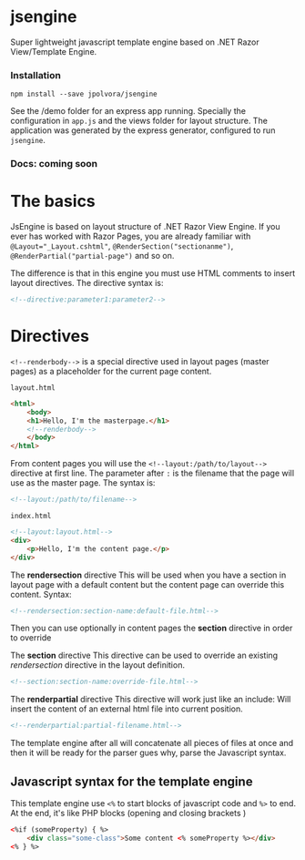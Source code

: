 # jsengine
Super lightweight javascript template engine based on .NET Razor View/Template Engine.

### Installation
```
npm install --save jpolvora/jsengine
```
See the /demo folder for an express app running. Specially the configuration in `app.js` and the views folder for layout structure. The application was generated by the express generator, configured to run `jsengine`.

### Docs: coming soon

# The basics
JsEngine is based on layout structure of .NET Razor View Engine. If you ever has worked with Razor Pages, you are already familiar with `@Layout="_Layout.cshtml"`, `@RenderSection("sectionanme")`, `@RenderPartial("partial-page")` and so on.

The difference is that in this engine you must use HTML comments to insert layout directives. The directive syntax is:
```html
<!--directive:parameter1:parameter2-->
```

# Directives
`<!--renderbody-->` is a special directive used in layout pages (master pages) as a placeholder for the current page content.

`layout.html`
```html
<html>
    <body>
    <h1>Hello, I'm the masterpage.</h1>
    <!--renderbody-->
    </body>
</html>
```
From content pages you will use the `<!--layout:/path/to/layout-->` directive  at first line. The parameter after `:` is the filename that the page will use as the master page. The syntax is:
```html 
<!--layout:/path/to/filename-->
```
`index.html`
```html
<!--layout:layout.html-->
<div>
    <p>Hello, I'm the content page.</p>
</div>
```

The **rendersection** directive
This will be used when you have a section in layout page with a default content but the content page can override this content.
Syntax:
```html
<!--rendersection:section-name:default-file.html-->
```

Then you can use optionally in content pages the **section** directive in order to override

The **section** directive
This directive can be used to override an existing *rendersection* directive in the layout definition.
```html
<!--section:section-name:override-file.html-->
```

The **renderpartial** directive
This directive will work just like an include: Will insert the content of an external html file into current position.
```html
<!--renderpartial:partial-filename.html-->
```
The template engine after all will concatenate all pieces of files at once and then it will be ready for the parser gues why, parse the Javascript syntax.

## Javascript syntax for the template engine
This template engine use `<%` to start blocks of javascript code and `%>` to end. At the end, it's like PHP blocks (opening and closing brackets )
```html
<%if (someProperty) { %>
    <div class="some-class">Some content <% someProperty %></div>
<% } %>
```